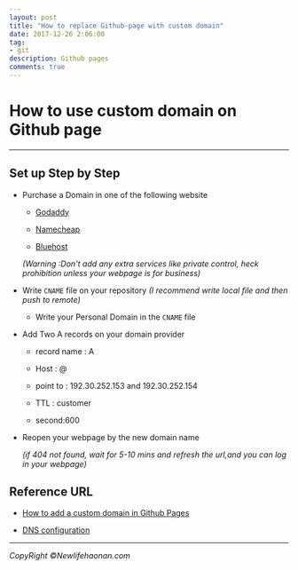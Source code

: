 ```yaml
---
layout: post
title: "How to replace Github-page with custom domain"
date: 2017-12-26 2:06:00
tag:
- git
description: Github pages
comments: true
---
```

# How to use custom domain on Github page

<hr />

## Set up Step by Step

* Purchase a Domain in one of the following website
  * [Godaddy](https://www.godaddy.com/)

  * [Namecheap](https://www.namecheap.com/")

  * [Bluehost](https://www.bluehost.com/)

  _(Warning :Don't add any extra services like private control, heck prohibition unless your webpage is for business)_

* Write `CNAME` file on your repository _(I recommend write local file and then push to remote)_

  * Write your Personal Domain in the `CNAME` file

* Add Two A records on your domain provider

  * record name : A

  * Host : @

  * point to : 192.30.252.153 and 192.30.252.154

  * TTL : customer

  * second:600

* Reopen your webpage by the new domain name

  _(if 404 not found, wait for 5-10 mins and refresh the url,and you can log in your webpage)_

## Reference URL

*  [How to add a custom domain in Github Pages](https://www.youtube.com/watch?v=hUChaN-VRIc)

* [DNS configuration](https://help.github.com/articles/troubleshooting-custom-domains/#dns-configuration-errors)

<hr>

_CopyRight &copy;Newlifehaonan.com_
